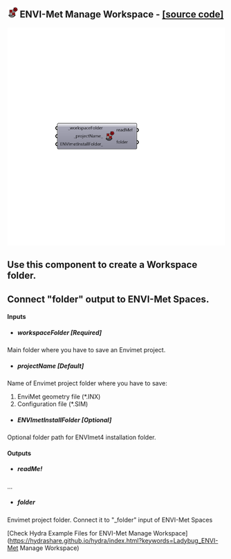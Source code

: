 ## ![](../../images/icons/ENVI-Met_Manage_Workspace.png) ENVI-Met Manage Workspace - [[source code]](https://github.com/ladybug-tools/ladybug-legacy/tree/master/src/Ladybug_ENVI-Met%20Manage%20Workspace.py)

![](../../images/components/ENVI-Met_Manage_Workspace.png)

Use this component to create a Workspace folder.
 -
 Connect "folder" output to ENVI-Met Spaces.
 -
 

#### Inputs
* ##### workspaceFolder [Required]
Main folder where you have to save an Envimet project.
* ##### projectName [Default]
Name of Envimet project folder where you have to save:
 1) EnviMet geometry file (*.INX)
 2) Configuration file (*.SIM)
* ##### ENVImetInstallFolder [Optional]
Optional folder path for ENVImet4 installation folder.

#### Outputs
* ##### readMe!
...
* ##### folder
Envimet project folder. Connect it to "_folder" input of ENVI-Met Spaces


[Check Hydra Example Files for ENVI-Met Manage Workspace](https://hydrashare.github.io/hydra/index.html?keywords=Ladybug_ENVI-Met Manage Workspace)